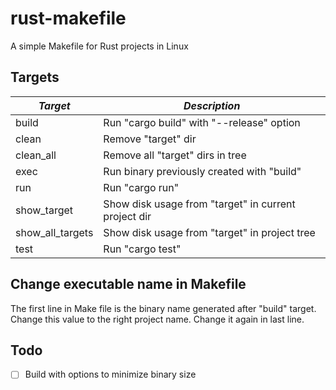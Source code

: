 # rust-makefile
A simple Makefile for Rust projects in Linux

## Targets

| *Target*         | *Description*                                        |
|------------------|------------------------------------------------------|
| build            | Run "cargo build" with "--release" option            |
| clean            | Remove "target" dir                                  |
| clean_all        | Remove all "target" dirs in tree                     |
| exec             | Run binary previously created with "build"           |
| run              | Run "cargo run"                                      |
| show_target      | Show disk usage from "target" in current project dir |
| show_all_targets | Show disk usage from "target" in project tree        |
| test             | Run "cargo test"                                     |

## Change executable name in Makefile

The first line in Make file is the binary name generated after "build" target.
Change this value to the right project name. Change it again in last line.


## Todo
- [ ] Build with options to minimize binary size

